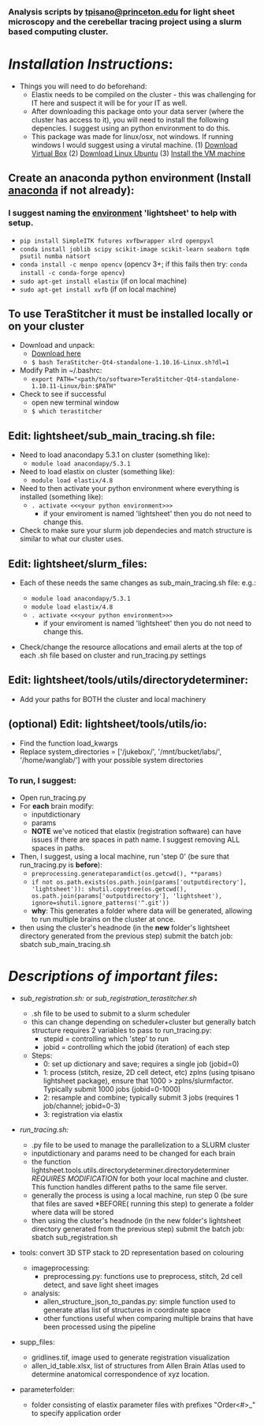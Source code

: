 ### Analysis scripts by tpisano@princeton.edu for light sheet microscopy and the cerebellar tracing project using a slurm based computing cluster. 

# *Installation Instructions*:
* Things you will need to do beforehand:
	* Elastix needs to be compiled on the cluster - this was challenging for IT here and suspect it will be for your IT as well.
	* After downloading this package onto your data server (where the cluster has access to it), you will need to install the following depencies. I suggest using an python environment to do this.
	* This package was made for linux/osx, not windows. If running windows I would suggest using a virutal machine.
		(1) [Download Virtual Box](https://www.virtualbox.org/wiki/Downloads)
		(2) [Download Linux Ubuntu](https://www.ubuntu.com/download)
		(3) [Install the VM machine](http://www.instructables.com/id/How-to-install-Linux-on-your-Windows/)
 
## Create an anaconda python environment (Install [anaconda](https://www.anaconda.com/download/) if not already):
### I suggest naming the [environment](https://conda.io/docs/user-guide/tasks/manage-environments.html) 'lightsheet' to help with setup.
* `pip install SimpleITK futures xvfbwrapper xlrd openpyxl`
* `conda install joblib scipy scikit-image scikit-learn seaborn tqdm psutil numba natsort`
* `conda install -c menpo opencv` (opencv 3+; if this fails then try: `conda install -c conda-forge opencv`)
* `sudo apt-get install elastix` (if on local machine)
* `sudo apt-get install xvfb` (if on local machine)

## To use TeraStitcher it must be installed locally or on your cluster
* Download and unpack:
	* [Download here](https://github.com/abria/TeraStitcher/wiki/Binary-packages])
	* `$ bash TeraStitcher-Qt4-standalone-1.10.16-Linux.sh?dl=1`
* Modify Path in ~/.bashrc:
	* `export PATH="<path/to/software>TeraStitcher-Qt4-standalone-1.10.11-Linux/bin:$PATH"`
* Check to see if successful
	* open new terminal window
	* `$ which terastitcher`


## Edit: lightsheet/sub_main_tracing.sh file:
* Need to load anacondapy 5.3.1 on cluster (something like):
	* `module load anacondapy/5.3.1`
* Need to load elastix on cluster (something like):
	* `module load elastix/4.8`
* Need to then activate your python environment where everything is installed (something like):
	* `. activate <<<your python environment>>>`
		* if your enviroment is named 'lightsheet' then you do not need to change this.
* Check to make sure your slurm job dependecies and match structure is similar to what our cluster uses.
 
## Edit: lightsheet/slurm_files:
* Each of these needs the same changes as sub_main_tracing.sh file: e.g.:
 
	* `module load anacondapy/5.3.1`
	* `module load elastix/4.8`
	* `. activate <<<your python environment>>>`
		* if your enviroment is named 'lightsheet' then you do not need to change this.
* Check/change the resource allocations and email alerts at the top of each .sh file based on cluster and run_tracing.py settings
 
## Edit: lightsheet/tools/utils/directorydeterminer:
* Add your paths for BOTH the cluster and local machinery
 
## (optional) Edit: lightsheet/tools/utils/io: 
* Find the function load_kwargs
* Replace system_directories = ['/jukebox/', '/mnt/bucket/labs/', '/home/wanglab/'] with your possible system directories

### To run, I suggest:
* Open run_tracing.py
* For **each** brain modify:
	* inputdictionary
	* params
	* **NOTE** we've noticed that elastix (registration software) can have issues if there are spaces in path name. I suggest removing ALL spaces in paths.
* Then, I suggest, using a local machine, run 'step 0' (be sure that run_tracing.py is **before**):
	* `preprocessing.generateparamdict(os.getcwd(), **params)` 
	* `if not os.path.exists(os.path.join(params['outputdirectory'], 'lightsheet')): shutil.copytree(os.getcwd(), os.path.join(params['outputdirectory'], 'lightsheet'), ignore=shutil.ignore_patterns('^.git'))`
	* **why**: This generates a folder where data will be generated, allowing to run multiple brains on the cluster at once.
* then using the cluster's headnode (in the **new** folder's lightsheet directory generated from the previous step) submit the batch job: sbatch sub_main_tracing.sh


# *Descriptions of important files*:

* *sub_registration.sh:* or *sub_registration_terastitcher.sh*
	* .sh file to be used to submit to a slurm scheduler
	* this can change depending on scheduler+cluster but generally batch structure requires 2 variables to pass to run_tracing.py:
		* stepid = controlling which 'step' to run
		* jobid = controlling which the jobid (iteration) of each step
	* Steps:
		* 0: set up dictionary and save; requires a single job (jobid=0)
		* 1: process (stitch, resize, 2D cell detect, etc) zplns (using tpisano lightsheet package), ensure that 1000 > zplns/slurmfactor. Typically submit 1000 jobs (jobid=0-1000)
		* 2: resample and combine; typically submit 3 jobs (requires 1 job/channel; jobid=0-3)
		* 3: registration via elastix

* *run_tracing.sh:*
	* .py file to be used to manage the parallelization to a SLURM cluster
	* inputdictionary and params need to be changed for each brain
	* the function lightsheet.tools.utils.directorydeterminer.directorydeterminer *REQUIRES MODIFICATION* for both your local machine and cluster. This function handles different paths to the same file server.
	* generally the process is using a local machine, run step 0 (be sure that files are saved *BEFORE( running this step) to generate a folder where data will be stored
	* then using the cluster's headnode (in the new folder's lightsheet directory generated from the previous step) submit the batch job: sbatch sub_registration.sh

* tools: convert 3D STP stack to 2D representation based on colouring
  * imageprocessing: 
	* preprocessing.py: functions use to preprocess, stitch, 2d cell detect, and save light sheet images
  * analysis:
	* allen_structure_json_to_pandas.py: simple function used to generate atlas list of structures in coordinate space
	* other functions useful when comparing multiple brains that have been processed using the pipeline

* supp_files:
  * gridlines.tif, image used to generate registration visualization
  * allen_id_table.xlsx, list of structures from Allen Brain Atlas used to determine anatomical correspondence of xyz location.

* parameterfolder:
  * folder consisting of elastix parameter files with prefixes "Order<#>_" to specify application order



